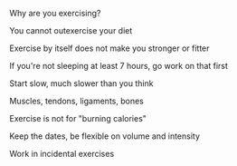 Why are you exercising?

You cannot outexercise your diet

Exercise by itself does not make you stronger or fitter

If you're not sleeping at least 7 hours, go work on that first

Start slow, much slower than you think

Muscles, tendons, ligaments, bones

Exercise is not for "burning calories"

Keep the dates, be flexible on volume and intensity

Work in incidental exercises

